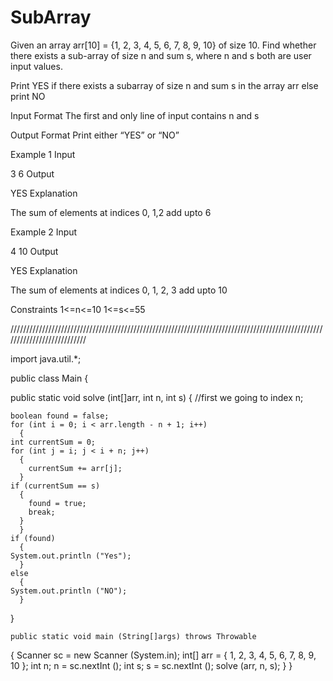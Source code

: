 # SubArray

Given an array arr[10] = {1, 2, 3, 4, 5, 6, 7, 8, 9, 10} of size 10. Find whether there exists a sub-array of size n and sum s, where n and s both are user input values.

Print YES if there exists a subarray of size n and sum s in the array arr else print NO

Input Format
The first and only line of input contains n and s

Output Format
Print either “YES” or “NO”

Example 1
Input

3 6
Output

YES
Explanation

The sum of elements at indices 0, 1,2 add upto 6

Example 2
Input

4 10
Output

YES
Explanation

The sum of elements at indices 0, 1, 2, 3 add upto 10

Constraints
1<=n<=10 1<=s<=55


///////////////////////////////////////////////////////////////////////////////////////////////////////////////////////////


import java.util.*;

public class Main
{

  public static void solve (int[]arr, int n, int s)
  {
    //first we going to index n;

    boolean found = false;
    for (int i = 0; i < arr.length - n + 1; i++)
      {
	int currentSum = 0;
	for (int j = i; j < i + n; j++)
	  {
	    currentSum += arr[j];
	  }
	if (currentSum == s)
	  {
	    found = true;
	    break;
	  }
      }
    if (found)
      {
	System.out.println ("Yes");
      }
    else
      {
	System.out.println ("NO");
      }

  }

    public static void main (String[]args) throws Throwable
  {
    Scanner sc = new Scanner (System.in);
    int[] arr = { 1, 2, 3, 4, 5, 6, 7, 8, 9, 10 };
    int n;
    n = sc.nextInt ();
    int s;
    s = sc.nextInt ();
    solve (arr, n, s);
  }
}
